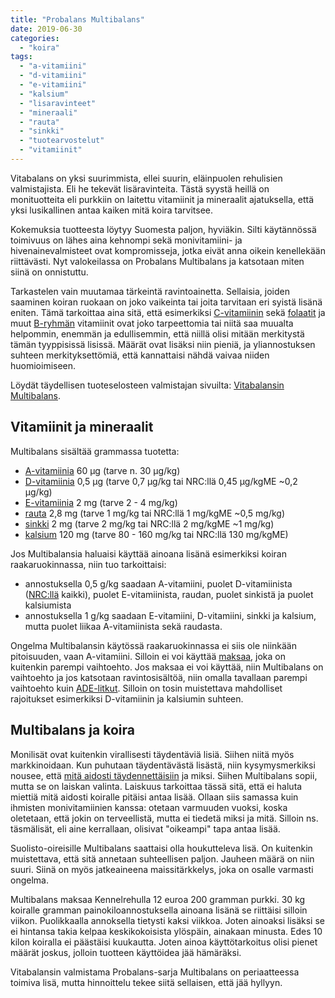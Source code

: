 ```yaml
---
title: "Probalans Multibalans"
date: 2019-06-30
categories: 
  - "koira"
tags: 
  - "a-vitamiini"
  - "d-vitamiini"
  - "e-vitamiini"
  - "kalsium"
  - "lisaravinteet"
  - "mineraali"
  - "rauta"
  - "sinkki"
  - "tuotearvostelut"
  - "vitamiinit"
---
```


Vitabalans on yksi suurimmista, ellei suurin, eläinpuolen rehulisien valmistajista. Eli he tekevät lisäravinteita. Tästä syystä heillä on monituotteita eli purkkiin on laitettu vitamiinit ja mineraalit ajatuksella, että yksi lusikallinen antaa kaiken mitä koira tarvitsee.

<!--more-->

Kokemuksia tuotteesta löytyy Suomesta paljon, hyviäkin. Silti käytännössä toimivuus on lähes aina kehnompi sekä monivitamiini- ja hivenainevalmisteet ovat kompromisseja, jotka eivät anna oikein kenellekään riittävästi. Nyt valokeilassa on Probalans Multibalans ja katsotaan miten siinä on onnistuttu.

Tarkastelen vain muutamaa tärkeintä ravintoainetta. Sellaisia, joiden saaminen koiran ruokaan on joko vaikeinta tai joita tarvitaan eri syistä lisänä eniten. Tämä tarkoittaa aina sitä, että esimerkiksi [C-vitamiinin](https://www.katiska.eu/tieto/c-vitamiini/c-vitamiini/) sekä [folaatit](https://www.katiska.eu/tieto/b-vitamiinit/foolihappo/) ja muut [B-ryhmän](https://www.katiska.eu/tieto/b-vitamiinit/b-vitamiinit-lyhyesti/) vitamiinit ovat joko tarpeettomia tai niitä saa muualta helpommin, enemmän ja edullisemmin, että niillä olisi mitään merkitystä tämän tyyppisissä lisissä. Määrät ovat lisäksi niin pieniä, ja yliannostuksen suhteen merkityksettömiä, että kannattaisi nähdä vaivaa niiden huomioimiseen.

Löydät täydellisen tuoteselosteen valmistajan sivuilta: [Vitabalansin Multibalans](http://www.probalans.fi/tuotteet/multibalans/).

## Vitamiinit ja mineraalit

Multibalans sisältää grammassa tuotetta:

- [A-vitamiinia](https://www.katiska.eu/tieto/koira-tieto-ravitsemus/koira-tarve-vitamiini/a-vitamiini-retinoli/) 60 µg (tarve n. 30 µg/kg)
- [D-vitamiinia](https://www.katiska.eu/tieto/koira-tieto-ravitsemus/koira-tarve-vitamiini/d-vitamiini-koiralle/) 0,5 µg (tarve 0,7 µg/kg tai NRC:llä 0,45 µg/kgME ~0,2 µg/kg)
- [E-vitamiinia](https://www.katiska.eu/tieto/koira-tieto-ravitsemus/koira-tarve-vitamiini/e-vitamiini-ja-koira/) 2 mg (tarve 2 - 4 mg/kg)
- [rauta](https://www.katiska.eu/tieto/koira-aloittelijat/ravitsemus/rauta-ja-koiran-ruokinta/) 2,8 mg (tarve 1 mg/kg tai NRC:llä 1 mg/kgME ~0,5 mg/kg)
- [sinkki](https://www.katiska.eu/tieto/koira-tieto-ravitsemus/koira-tarve-mineraali/sinkki-valokeilassa/) 2 mg (tarve 2 mg/kg tai NRC:llä 2 mg/kgME ~1 mg/kg)
- [kalsium](https://www.katiska.eu/tieto/koira-tieto-ravitsemus/koira-tarve-mineraali/koira-ja-kalsium/) 120 mg (tarve 80 - 160 mg/kg tai NRC:llä 130 mg/kgME)

Jos Multibalansia haluaisi käyttää ainoana lisänä esimerkiksi koiran raakaruokinnassa, niin tuo tarkoittaisi:

- annostuksella 0,5 g/kg saadaan A-vitamiini, puolet D-vitamiinista ([NRC:llä](https://www.katiska.eu/tieto/koira-tieto-ravitsemus/koira-tarve-yleinen/koiran-tarpeet-nrc/) kaikki), puolet E-vitamiinista, raudan, puolet sinkistä ja puolet kalsiumista
- annostuksella 1 g/kg saadaan E-vitamiini, D-vitamiini, sinkki ja kalsium, mutta puolet liikaa A-vitamiinista sekä raudasta.

Ongelma Multibalansin käytössä raakaruokinnassa ei siis ole niinkään pitoisuuden, vaan A-vitamiini. Silloin ei voi käyttää [maksaa](https://www.katiska.eu/tieto/koira-aloittelijat/ravitsemus/maksa-koiran-ruokana/), joka on  kuitenkin parempi vaihtoehto. Jos maksaa ei voi käyttää, niin Multibalans on vaihtoehto ja jos katsotaan ravintosisältöä, niin omalla tavallaan parempi vaihtoehto kuin [ADE-litkut](https://www.katiska.eu/tieto/koira-tieto-ruokinta/monivitamiinit-ja-mineraalit/ade-liuos/). Silloin on tosin muistettava mahdolliset rajoitukset esimerkiksi D-vitamiinin ja kalsiumin suhteen.

## Multibalans ja koira

Monilisät ovat kuitenkin virallisesti täydentäviä lisiä. Siihen niitä myös markkinoidaan. Kun puhutaan täydentävästä lisästä, niin kysymysmerkiksi nousee, että [mitä aidosti täydennettäisiin](https://www.katiska.eu/tieto/koira-tieto-ruokinta/koira-syominen-yleinen/taysi-vai-taydentava-lisa/) ja miksi. Siihen Multibalans sopii, mutta se on laiskan valinta. Laiskuus tarkoittaa tässä sitä, että ei haluta miettiä mitä aidosti koiralle pitäisi antaa lisää. Ollaan siis samassa kuin ihmisten monivitamiinien kanssa: otetaan varmuuden vuoksi, koska oletetaan, että jokin on terveellistä, mutta ei tiedetä miksi ja mitä. Silloin ns. täsmälisät, eli aine kerrallaan, olisivat "oikeampi" tapa antaa lisää.

Suolisto-oireisille Multibalans saattaisi olla houkutteleva lisä. On kuitenkin muistettava, että sitä annetaan suhteellisen paljon. Jauheen määrä on niin suuri. Siinä on myös jatkeaineena maissitärkkelys, joka on osalle varmasti ongelma.

Multibalans maksaa Kennelrehulla 12 euroa 200 gramman purkki. 30 kg koiralle gramman painokiloannostuksella ainoana lisänä se riittäisi silloin viikon. Puolikkaalla annoksella tietysti kaksi viikkoa. Joten ainoaksi lisäksi se ei hintansa takia kelpaa keskikokoisista ylöspäin, ainakaan minusta. Edes 10 kilon koiralla ei päästäisi kuukautta. Joten ainoa käyttötarkoitus olisi pienet määrät joskus, jolloin tuotteen käyttöidea jää hämäräksi.

Vitabalansin valmistama Probalans-sarja Multibalans on periaatteessa toimiva lisä, mutta hinnoittelu tekee siitä sellaisen, että jää hyllyyn.
